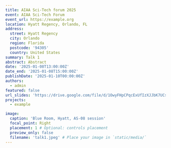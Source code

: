 ```yaml
---
title: AIAA Sci-Tech forum 2025
event: AIAA Sci-Tech Forum
event_url: https://example.org
location: Hyatt Regency, Orlando, FL
address:
  street: Hyatt Regency
  city: Orlando
  region: Florida
  postcode: '94305'
  country: United States
summary: Talk 1
abstract: Abstract
date: '2025-01-08T13:00:00Z'
date_end: '2025-01-08T15:00:00Z'
publishDate: '2025-01-10T00:00:00Z'
authors:
  - admin
featured: false
url_slides: 'https://drive.google.com/file/d/1OwyFHpCPqcExUfIzXJJbK7UCsNtkkYjc/view?usp=sharing'
projects:
  - example

image:
  caption: 'Blue Room, Hyatt, AS-08 session'
  focal_point: Right
  placement: 1 # Optional: controls placement
  preview_only: false
  filename: 'talk1.jpeg' # Place your image in `static/media/`
---
```


